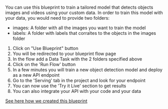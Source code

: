 You can use this blueprint to train a tailored model that detects objects images and videos using your custom data.
In order to train this model with your data, you would need to provide two folders:
- images: A folder with all the images you want to train the model
- labels: A folder with labels that corraltes to the objects in the images folder
1. Click on "Use Blueprint" button
2. You will be redirected to your blueprint flow page
3. In the flow add a Data Task with the 2 folders specified above
4. Click on the 'Run Flow' button
5. In a few minutes you will train a new object detection model and deploy as a new API endpoint
6. Go to the 'Serving' tab in the project and look for your endpoint
7. You can now use the 'Try it Live' section to get results
8. You can also integrate your API with your code and your data


[See here how we created this blueprint](https://link-url-here.org)
